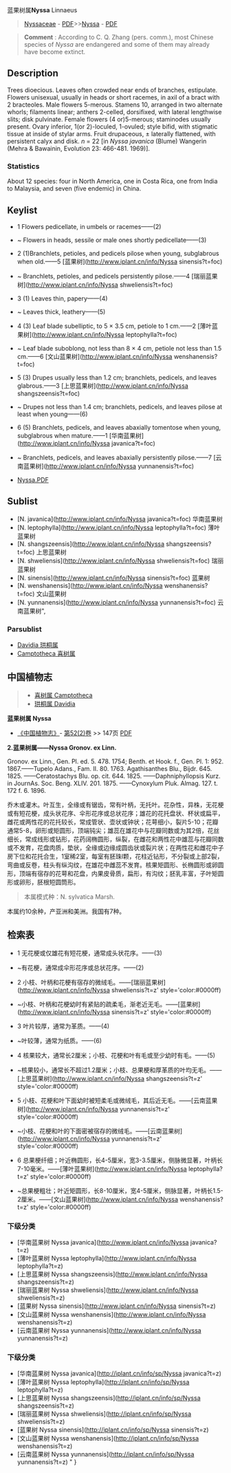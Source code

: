 蓝果树属**Nyssa** Linnaeus

> [Nyssaceae](http://www.iplant.cn/info/Nyssaceae?t=foc) - [PDF](http://www.iplant.cn/foc/pdf/Nyssaceae.pdf)>>[Nyssa](http://www.iplant.cn/info/Nyssa?t=foc) - [PDF](http://www.iplant.cn/foc/pdf/Nyssa.pdf)


> **Comment** : 
> According to C. Q. Zhang (pers. comm.), most Chinese species of *Nyssa* are endangered and some of them may already have become extinct.

## Description

Trees dioecious. Leaves often crowded near ends of branches, estipulate. Flowers unisexual, usually in heads or short racemes, in axil of a bract with 2 bracteoles. Male flowers 5-merous. Stamens 10, arranged in two alternate whorls; filaments linear; anthers 2-celled, dorsifixed, with lateral lengthwise slits; disk pulvinate. Female flowers (4 or)5-merous; staminodes usually present. Ovary inferior, 1(or 2)-loculed, 1-ovuled; style bifid, with stigmatic tissue at inside of stylar arms. Fruit drupaceous, ± laterally flattened, with persistent calyx and disk. *n* = 22 [in *Nyssa javanica* (Blume) Wangerin (Mehra & Bawainin, Evolution 23: 466-481. 1969)].

### Statistics
About 12 species: four in North America, one in Costa Rica, one from India to Malaysia, and seven (five endemic) in China.


## Keylist

* 1 Flowers pedicellate, in umbels or racemes——(2)
* ~ Flowers in heads, sessile or male ones shortly pedicellate——(3)

* 2 (1)Branchlets, petioles, and pedicels pilose when young, subglabrous when old.——5 [蓝果树](http://www.iplant.cn/info/Nyssa sinensis?t=foc)
* ~ Branchlets, petioles, and pedicels persistently pilose.——4 [瑞丽蓝果树](http://www.iplant.cn/info/Nyssa shweliensis?t=foc)

* 3 (1) Leaves thin, papery——(4)
* ~ Leaves thick, leathery——(5)

* 4 (3) Leaf blade subelliptic, to 5 × 3.5 cm, petiole to 1 cm.——2 [薄叶蓝果树](http://www.iplant.cn/info/Nyssa leptophylla?t=foc)
* ~ Leaf blade suboblong, not less than 8 × 4 cm, petiole not less than 1.5 cm.——6 [文山蓝果树](http://www.iplant.cn/info/Nyssa wenshanensis?t=foc)

* 5 (3) Drupes usually less than 1.2 cm; branchlets, pedicels, and leaves glabrous.——3 [上思蓝果树](http://www.iplant.cn/info/Nyssa shangszeensis?t=foc)
* ~ Drupes not less than 1.4 cm; branchlets, pedicels, and leaves pilose at least when young——(6)

* 6 (5) Branchlets, pedicels, and leaves abaxially tomentose when young, subglabrous when mature.——1 [华南蓝果树](http://www.iplant.cn/info/Nyssa javanica?t=foc)
* ~ Branchlets, pedicels, and leaves abaxially persistently pilose.——7 [云南蓝果树](http://www.iplant.cn/info/Nyssa yunnanensis?t=foc)


* [Nyssa.PDF](http://www.iplant.cn/foc/pdf/Nyssa.pdf)

## Sublist

* [N.  javanica](http://www.iplant.cn/info/Nyssa javanica?t=foc)
 华南蓝果树
* [N.  leptophylla](http://www.iplant.cn/info/Nyssa leptophylla?t=foc)
 薄叶蓝果树
* [N.  shangszeensis](http://www.iplant.cn/info/Nyssa shangszeensis?t=foc)
 上思蓝果树
* [N.  shweliensis](http://www.iplant.cn/info/Nyssa shweliensis?t=foc)
 瑞丽蓝果树
* [N.  sinensis](http://www.iplant.cn/info/Nyssa sinensis?t=foc)
 蓝果树
* [N.  wenshanensis](http://www.iplant.cn/info/Nyssa wenshanensis?t=foc)
 文山蓝果树
* [N.  yunnanensis](http://www.iplant.cn/info/Nyssa yunnanensis?t=foc) 云南蓝果树",

### Parsublist

* [Davidia  珙桐属](http://www.iplant.cn/info/Davidia?t=foc)
* [Camptotheca  喜树属](http://www.iplant.cn/info/Camptotheca?t=foc)

## 中国植物志

> * [喜树属  Camptotheca](Camptotheca-喜树属.md)
> * [珙桐属  Davidia](http://www.iplant.cn/info/Davidia?t=z)


**蓝果树属 Nyssa**

* [《中国植物志》](http://www.iplant.cn/frps)- [第52(2)卷](http://www.iplant.cn/frps/vol/52(2)) >> 147页 [PDF](http://www.iplant.cn/frps/pdf/52(2)/147y.pdf)


**2.蓝果树属——Nyssa Gronov. ex Linn.**

Gronov. ex Linn., Gen. Pl. ed. 5. 478. 1754; Benth. et Hook. f., Gen. Pl. 1: 952. 1867.——Tupelo Adans., Fam. II. 80. 1763. Agathisanthes Blu., Bijdr. 645. 1825. ——Ceratostachys Blu. op. cit. 644. 1825. ——Daphniphyllopsis Kurz. in JournAs. Soc. Beng. XLIV. 201. 1875. ——Cynoxylum Pluk. Almag. 127. t. 172 f. 6. 1896.

乔木或灌木。叶互生，全缘或有锯齿，常有叶柄，无托叶。花杂性，异株，无花梗或有短花梗，成头状花序、伞形花序或总状花序；雄花的花托盘状、杯状或扁平，雌花或两性花的花托较长，常成管状、壶状或钟状；花萼细小，裂片5-10；花瓣通常5-8，卵形或矩圆形，顶端钝尖；雄蕊在雄花中与花瓣同数或为其2倍，花丝细长，常成线形或钻形，花药阔椭圆形，纵裂，在雌花和两性花中雄蕊与花瓣同数或不发育，花盘肉质，垫状，全缘或边缘成圆齿状或裂片状；在两性花和雌花中子房下位和花托合生，1室稀2室，每室有胚珠l颗，花柱近钻形，不分裂或上部2裂，弯曲或反卷，柱头有纵沟纹，在雄花中雌蕊不发育。核果矩圆形、长椭圆形或卵圆形，顶端有宿存的花萼和花盘，内果皮骨质，扁形，有沟纹；胚乳丰富，子叶矩圆形或卵形，胚根短圆筒形。

> 本属模式种：N. sylvatica Marsh.

本属约10余种，产亚洲和美洲。我国有7种。

## 检索表

* 1 无花梗或仅雄花有短花梗，通常成头状花序。——(3)
* ~有花梗，通常成伞形花序或总状花序。——(2)

* 2 小枝、叶柄和花梗有宿存的微绒毛。——[瑞丽蓝果树](http://www.iplant.cn/info/Nyssa shweliensis?t=z'  style='color:#0000ff)

* ~小枝、叶柄和花梗幼时有紧贴的疏柔毛，渐老近无毛。——[蓝果树](http://www.iplant.cn/info/Nyssa sinensis?t=z'  style='color:#0000ff)


* 3 叶片较厚，通常为革质。——(4)
* ~叶较薄，通常为纸质。——(6)

* 4 核果较大，通常长2厘米；小枝、花梗和叶有毛或至少幼时有毛。——(5)
* ~核果较小，通常长不超过1.2厘米；小枝、总果梗和厚革质的叶均无毛。——[上思蓝果树](http://www.iplant.cn/info/Nyssa shangszeensis?t=z'  style='color:#0000ff)


* 5 小枝、花梗和叶下面幼时被短柔毛或微绒毛，其后近无毛。——[云南蓝果树](http://www.iplant.cn/info/Nyssa yunnanensis?t=z'  style='color:#0000ff)

* ~小枝、花梗和叶的下面密被宿存的微绒毛。——[云南蓝果树](http://www.iplant.cn/info/Nyssa yunnanensis?t=z'  style='color:#0000ff)


* 6 总果梗纤细；叶近椭圆形，长4-5厘米，宽3-3.5厘米，侧脉微显著，叶柄长7-10毫米。——[薄叶蓝果树](http://www.iplant.cn/info/Nyssa leptophylla?t=z'  style='color:#0000ff)

* ~总果梗粗壮；叶近矩圆形，长8-10厘米，宽4-5厘米，侧脉显著，叶柄长1.5-2厘米。——[文山蓝果树](http://www.iplant.cn/info/Nyssa wenshanensis?t=z'  style='color:#0000ff)

### 下级分类
* [华南蓝果树  Nyssa javanica](http://www.iplant.cn/info/Nyssa javanica?t=z)
* [薄叶蓝果树  Nyssa leptophylla](http://www.iplant.cn/info/Nyssa leptophylla?t=z)
* [上思蓝果树  Nyssa shangszeensis](http://www.iplant.cn/info/Nyssa shangszeensis?t=z)
* [瑞丽蓝果树  Nyssa shweliensis](http://www.iplant.cn/info/Nyssa shweliensis?t=z)
* [蓝果树  Nyssa sinensis](http://www.iplant.cn/info/Nyssa sinensis?t=z)
* [文山蓝果树  Nyssa wenshanensis](http://www.iplant.cn/info/Nyssa wenshanensis?t=z)
* [云南蓝果树  Nyssa yunnanensis](http://www.iplant.cn/info/Nyssa yunnanensis?t=z)

### 下级分类
* [华南蓝果树  Nyssa javanica](http://iplant.cn/info/sp/Nyssa javanica?t=z)
* [薄叶蓝果树  Nyssa leptophylla](http://iplant.cn/info/sp/Nyssa leptophylla?t=z)
* [上思蓝果树  Nyssa shangszeensis](http://iplant.cn/info/sp/Nyssa shangszeensis?t=z)
* [瑞丽蓝果树  Nyssa shweliensis](http://iplant.cn/info/sp/Nyssa shweliensis?t=z)
* [蓝果树  Nyssa sinensis](http://iplant.cn/info/sp/Nyssa sinensis?t=z)
* [文山蓝果树  Nyssa wenshanensis](http://iplant.cn/info/sp/Nyssa wenshanensis?t=z)
* [云南蓝果树  Nyssa yunnanensis](http://iplant.cn/info/sp/Nyssa yunnanensis?t=z)
"
}